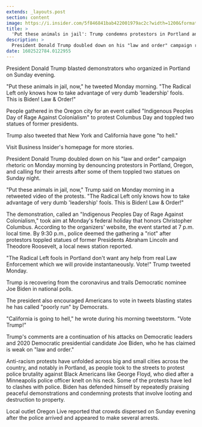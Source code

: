 ```yaml
--- 
extends: _layouts.post 
section: content 
image: https://i.insider.com/5f846841bab422001979ac2c?width=1200&format=jpeg 
title: > 
  'Put these animals in jail': Trump condemns protestors in Portland and continues his 'law and order' campaign rhetoric 
description: > 
  President Donald Trump doubled down on his "law and order" campaign rhetoric on Monday morning by denouncing protestors in Portland, Oregon, and calling for their arrests after some of them toppled two statues on Sunday night."Put these animals in jail, now," Trump said on Monday morning in a retweeted video of the protests.By 9:30 p.m., police deemed the gathering a "riot" after protestors toppled statues of former Presidents Abraham Lincoln and Theodore Roosevelt, a local news station reported.Trump tweeted Monday."Vote Trump!" 
date: 1602522784.0122955 
--- 
```

President Donald Trump blasted demonstrators who organized in Portland on Sunday evening.

"Put these animals in jail, now," he tweeted Monday morning. "The Radical Left only knows how to take advantage of very dumb 'leadership' fools. This is Biden! Law & Order!"

People gathered in the Oregon city for an event called "Indigenous Peoples Day of Rage Against Colonialism" to protest Columbus Day and toppled two statues of former presidents.

Trump also tweeted that New York and California have gone "to hell."

Visit Business Insider's homepage for more stories.

President Donald Trump doubled down on his "law and order" campaign rhetoric on Monday morning by denouncing protestors in Portland, Oregon, and calling for their arrests after some of them toppled two statues on Sunday night.

"Put these animals in jail, now," Trump said on Monday morning in a retweeted video of the protests. "The Radical Left only knows how to take advantage of very dumb 'leadership' fools. This is Biden! Law & Order!"

The demonstration, called an "Indigenous Peoples Day of Rage Against Colonialism," took aim at Monday's federal holiday that honors Christopher Columbus. According to the organizers' website, the event started at 7 p.m. local time. By 9:30 p.m., police deemed the gathering a "riot" after protestors toppled statues of former Presidents Abraham Lincoln and Theodore Roosevelt, a local news station reported.

"The Radical Left fools in Portland don't want any help from real Law Enforcement which we will provide instantaneously. Vote!" Trump tweeted Monday.

Trump is recovering from the coronavirus and trails Democratic nominee Joe Biden in national polls.

The president also encouraged Americans to vote in tweets blasting states he has called "poorly run" by Democrats.

"California is going to hell," he wrote during his morning tweetstorm. "Vote Trump!"

Trump's comments are a continuation of his attacks on Democratic leaders and 2020 Democratic presidential candidate Joe Biden, who he has claimed is weak on "law and order."

Anti-racism protests have unfolded across big and small cities across the country, and notably in Portland, as people took to the streets to protest police brutality against Black Americans like George Floyd, who died after a Minneapolis police officer knelt on his neck. Some of the protests have led to clashes with police. Biden has defended himself by repeatedly praising peaceful demonstrations and condemning protests that involve looting and destruction to property.

Local outlet Oregon Live reported that crowds dispersed on Sunday evening after the police arrived and appeared to make several arrests.